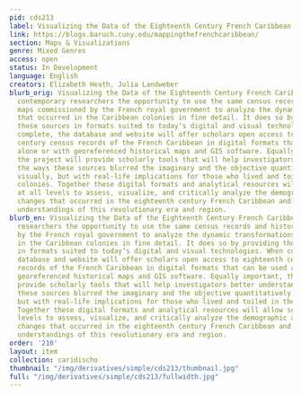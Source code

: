 ```yaml
---
pid: cds213
label: Visualizing the Data of the Eighteenth Century French Caribbean
link: https://blogs.baruch.cuny.edu/mappingthefrenchcaribbean/
section: Maps & Visualizations
genre: Mixed Genres
access: open
status: In Development
language: English
creators: Elizabeth Heath, Julia Landweber
blurb_orig: Visualizing the Data of the Eighteenth Century French Caribbean offers
  contemporary researchers the opportunity to use the same census records and historical
  maps commissioned by the French royal government to analyze the dynamic transformations
  that occurred in the Caribbean colonies in fine detail. It does so by providing
  these sources in formats suited to today’s digital and visual technologies. When
  complete, the database and website will offer scholars open access to eighteenth
  century census records of the French Caribbean in digital formats that can be used
  alone or with georeferenced historical maps and GIS software. Equally important,
  the project will provide scholarly tools that will help investigators better understand
  the ways these sources blurred the imaginary and the objective quantitatively and
  visually, but with real-life implications for those who lived and toiled in the
  colonies. Together these digital formats and analytical resources will allow scholars
  at all levels to assess, visualize, and critically analyze the demographic and economic
  changes that occurred in the eighteenth century French Caribbean and generate new
  understandings of this revolutionary era and region.
blurb_en: Visualizing the Data of the Eighteenth Century French Caribbean offers contemporary
  researchers the opportunity to use the same census records and historical maps commissioned
  by the French royal government to analyze the dynamic transformations that occurred
  in the Caribbean colonies in fine detail. It does so by providing these sources
  in formats suited to today’s digital and visual technologies. When complete, the
  database and website will offer scholars open access to eighteenth century census
  records of the French Caribbean in digital formats that can be used alone or with
  georeferenced historical maps and GIS software. Equally important, the project will
  provide scholarly tools that will help investigators better understand the ways
  these sources blurred the imaginary and the objective quantitatively and visually,
  but with real-life implications for those who lived and toiled in the colonies.
  Together these digital formats and analytical resources will allow scholars at all
  levels to assess, visualize, and critically analyze the demographic and economic
  changes that occurred in the eighteenth century French Caribbean and generate new
  understandings of this revolutionary era and region.
order: '210'
layout: item
collection: caridischo
thumbnail: "/img/derivatives/simple/cds213/thumbnail.jpg"
full: "/img/derivatives/simple/cds213/fullwidth.jpg"
---
```

